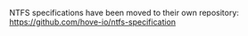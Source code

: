 NTFS specifications have been moved to their own repository: https://github.com/hove-io/ntfs-specification
